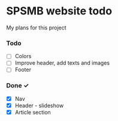 # SPSMB website todo

My plans for this project

### Todo

- [ ] Colors
- [ ] Improve header, add texts and images
- [ ] Footer

### Done ✓

- [x] Nav
- [x] Header - slideshow
- [x] Article section